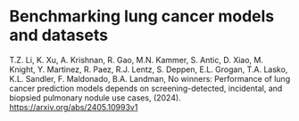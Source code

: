 # Benchmarking lung cancer models and datasets

T.Z. Li, K. Xu, A. Krishnan, R. Gao, M.N. Kammer, S. Antic, D. Xiao, M. Knight, Y. Martinez, R. Paez, R.J. Lentz, S. Deppen, E.L. Grogan, T.A. Lasko, K.L. Sandler, F. Maldonado, B.A. Landman, No winners: Performance of lung cancer prediction models depends on screening-detected, incidental, and biopsied pulmonary nodule use cases, (2024). https://arxiv.org/abs/2405.10993v1